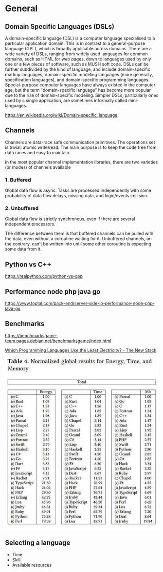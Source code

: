 # General

## Domain Specific Languages (DSLs)

A domain-specific language (DSL) is a computer language specialised to a particular application domain. This is in contrast to a general-purpose language (GPL), which is broadly applicable across domains. There are a wide variety of DSLs, ranging from widely used languages for common domains, such as HTML for web pages, down to languages used by only one or a few pieces of software, such as MUSH soft code. DSLs can be further subdivided by the kind of language, and include domain-specific markup languages, domain-specific modeling languages (more generally, specification languages), and domain-specific programming languages. Special-purpose computer languages have always existed in the computer age, but the term "domain-specific language" has become more popular due to the rise of domain-specific modeling. Simpler DSLs, particularly ones used by a single application, are sometimes informally called mini-languages.

https://en.wikipedia.org/wiki/Domain-specific_language

## Channels

Channels are data-race safe communication primitives. The operations set is trivial: atomic write/read. The main purpose is to keep the code free from data races and easy to maintain.

In the most popular channel implementation libraries, there are two varieties (or modes) of channels available

### 1. Buffered

Global data flow is async. Tasks are processed independently with some probability of data flow delays, missing data, and logic/events collision.

### 2. Unbuffered

Global data flow is strictly synchronous, even if there are several independent processors.

The difference between them is that buffered channels can be pulled with the data, even without a coroutine waiting for it. Unbuffered channels, on the contrary, can't be written into until some other coroutine is expecting some data from it.

## Python vs C++

https://realpython.com/python-vs-cpp

## Performance node php java go

https://www.toptal.com/back-end/server-side-io-performance-node-php-java-go

## Benchmarks

https://benchmarksgame-team.pages.debian.net/benchmarksgame/index.html

[Which Programming Languages Use the Least Electricity? - The New Stack](https://thenewstack.io/which-programming-languages-use-the-least-electricity/)

![Which Programming Languages Use the Least Electricity](../../media/Pasted%20image%2020240123233508.jpg)

## Selecting a language

- Time
- Skill
- Available resources
